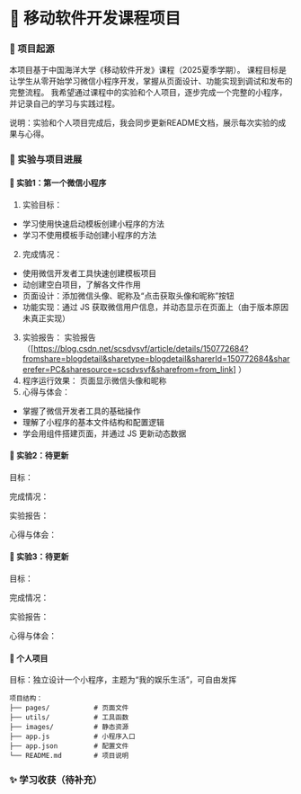 # 📱 移动软件开发课程项目
### 🌟 项目起源

本项目基于中国海洋大学《移动软件开发》课程（2025夏季学期）。
课程目标是让学生从零开始学习微信小程序开发，掌握从页面设计、功能实现到调试和发布的完整流程。
我希望通过课程中的实验和个人项目，逐步完成一个完整的小程序，并记录自己的学习与实践过程。

说明：实验和个人项目完成后，我会同步更新README文档，展示每次实验的成果与心得。

### 🧩 实验与项目进展
#### 🚩 实验1：第一个微信小程序
1. 实验目标：
- 学习使用快速启动模板创建小程序的方法
- 学习不使用模板手动创建小程序的方法
2. 完成情况：
- 使用微信开发者工具快速创建模板项目
- 动创建空白项目，了解各文件作用
- 页面设计：添加微信头像、昵称及“点击获取头像和昵称”按钮
- 功能实现：通过 JS 获取微信用户信息，并动态显示在页面上（由于版本原因未真正实现）
3. 实验报告：
实验报告（[https://blog.csdn.net/scsdvsvf/article/details/150772684?fromshare=blogdetail&sharetype=blogdetail&sharerId=150772684&sharerefer=PC&sharesource=scsdvsvf&sharefrom=from_link]
）
4. 程序运行效果：
页面显示微信头像和昵称
5. 心得与体会：
- 掌握了微信开发者工具的基础操作
- 理解了小程序的基本文件结构和配置逻辑
- 学会用组件搭建页面，并通过 JS 更新动态数据

#### 🚩 实验2：待更新

目标：

完成情况：

实验报告：

心得与体会：

#### 🚩 实验3：待更新

目标：

完成情况：

实验报告：

心得与体会：

#### 🚀 个人项目

目标：独立设计一个小程序，主题为“我的娱乐生活”，可自由发挥

```
项目结构：
├── pages/           # 页面文件
├── utils/           # 工具函数
├── images/          # 静态资源
├── app.js           # 小程序入口
├── app.json         # 配置文件
└── README.md        # 项目说明
```

### ✨ 学习收获（待补充）

